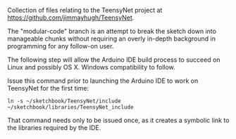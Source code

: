 Collection of files relating to the TeensyNet project at https://github.com/jimmayhugh/TeensyNet.

The "modular-code" branch is an attempt to break the sketch down into manageable chunks without requiring an overly in-depth background in programming for any follow-on user.

The following step will allow the Arduino IDE build process to succeed on Linux and possibly OS X.  Windows compatibility to follow.

Issue this command prior to launching the Arduino IDE to work on TeensyNet for the first time:

<pre><code>ln -s ~/sketchbook/TeensyNet/include ~/sketchbook/libraries/TeensyNet_include</code></pre>

That command needs only to be issued once, as it creates a symbolic link to the libraries required by the IDE.
